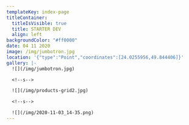 ```yaml
---
templateKey: index-page
titleContainer:
  titleIsVisible: true
  title: STARTER DEV
  align: left
backgroundColor: "#ff0000"
date: 04 11 2020
image: /img/jumbotron.jpg
location: '{"type":"Point","coordinates":[24.0255956,49.844406]}'
gallery: |-
  ![](/img/jumbotron.jpg)

  <!--s-->

  ![](/img/products-grid2.jpg)

  <!--s-->

  ![](/img/2020-11-03_14-35.png)
---
```

